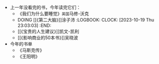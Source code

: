 - 上一年没看完的书，今年读完它们：
	- 《我们为什么要睡觉》`英国`马修-沃克
	- DOING [[《第二大脑》]]涂子沛
	  :LOGBOOK:
	  CLOCK: [2023-10-19 Thu 23:03:03]
	  :END:
	- [[《宝贵的人生建议》]]凯文-凯利
	- [[《影响商业的50本书》]]吴晓波
- 今年的书单
	- 《马斯克传》
	- 《王阳明》